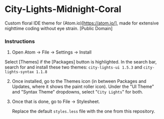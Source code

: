 # City-Lights-Midnight-Coral
Custom floral IDE theme for (Atom.io)[https://atom.io/], made for extensive nighttime coding without eye strain. [Public Domain]

### Instructions

1. Open Atom -> File -> Settings -> Install

  Select [Themes] if the [Packages] button is highlighted.
  In the search bar, search for and install these two themes: 
    `city-lights-ui 1.5.3` and
    `city-lights-syntax 1.1.8`
    
2. Once installed, go to the Themes icon (in between Packages and Updates, where it shows the paint roller icon).
   Under the "UI Theme" and "Syntax Theme" dropdowns, select "`City Lights`" for both.
   
3. Once that is done, go to File -> Stylesheet.


   Replace the default `styles.less` file with the one from this repository.
